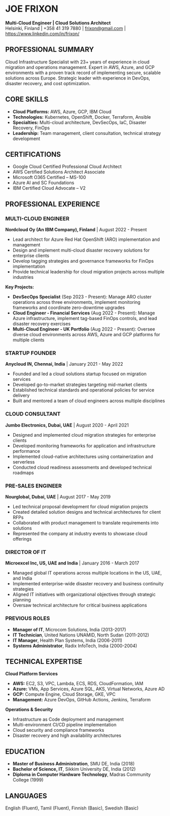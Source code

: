 # JOE FRIXON
**Multi-Cloud Engineer | Cloud Solutions Architect**  
Helsinki, Finland | +358 41 319 7880 | frixon@gmail.com | https://www.linkedin.com/in/frixon/

## PROFESSIONAL SUMMARY
Cloud Infrastructure Specialist with 23+ years of experience in cloud migration and operations management. Expert in AWS, Azure, and GCP environments with a proven track record of implementing secure, scalable solutions across Europe. Strategic leader with experience in DevOps, disaster recovery, and cost optimization.

## CORE SKILLS
- **Cloud Platforms:** AWS, Azure, GCP, IBM Cloud
- **Technologies:** Kubernetes, OpenShift, Docker, Terraform, Ansible
- **Specialties:** Multi-cloud architecture, DevSecOps, IaC, Disaster Recovery, FinOps
- **Leadership:** Team management, client consultation, technical strategy development

## CERTIFICATIONS
- Google Cloud Certified Professional Cloud Architect
- AWS Certified Solutions Architect Associate
- Microsoft O365 Certified – MS-100
- Azure AI and SC Foundations
- IBM Certified Cloud Advocate – V2

## PROFESSIONAL EXPERIENCE

### MULTI-CLOUD ENGINEER
**Nordcloud Oy (An IBM Company), Finland** | August 2022 - Present

- Lead architect for Azure Red Hat OpenShift (ARO) implementation and management
- Design and implement multi-cloud disaster recovery solutions for enterprise clients
- Develop tagging strategies and governance frameworks for FinOps implementation
- Provide technical leadership for cloud migration projects across multiple industries

**Key Projects:**
- **DevSecOps Specialist** (Sep 2023 - Present): Manage ARO cluster operations across three environments, implement monitoring frameworks and coordinate zero-downtime upgrades
- **Cloud Engineer - Financial Services** (Aug 2022 - Present): Manage Azure infrastructure, implement tag-based FinOps controls, and lead disaster recovery exercises
- **Multi-Cloud Engineer - UK Portfolio** (Aug 2022 - Present): Oversee diverse cloud environments across AWS, Azure and GCP platforms for multiple clients

### STARTUP FOUNDER
**Anycloud IN, Chennai, India** | January 2021 - May 2022

- Founded and led a cloud solutions startup focused on migration services
- Developed go-to-market strategies targeting mid-market clients
- Established technical standards and operational policies for service delivery
- Built and mentored a team of cloud engineers across multiple disciplines

### CLOUD CONSULTANT
**Jumbo Electronics, Dubai, UAE** | August 2020 - April 2021

- Designed and implemented cloud migration strategies for enterprise clients
- Developed monitoring frameworks for application and infrastructure performance
- Implemented cloud-native architectures using containerization and serverless
- Conducted cloud readiness assessments and developed technical roadmaps

### PRE-SALES ENGINEER
**Nourglobal, Dubai, UAE** | August 2017 - May 2019

- Led technical proposal development for cloud migration projects
- Created detailed solution designs and technical architectures for client RFPs
- Collaborated with product management to translate requirements into solutions
- Represented the company at industry events to showcase cloud offerings

### DIRECTOR OF IT
**Microexcel Inc, US, UAE and India** | January 2016 - March 2017

- Managed global IT operations across multiple locations in the US, UAE, and India
- Implemented enterprise-wide disaster recovery and business continuity strategies
- Aligned IT initiatives with organizational objectives through strategic planning
- Oversaw technical architecture for critical business applications

### PREVIOUS ROLES
- **Manager of IT**, Microcom Solutions, India (2013-2017)
- **IT Technician**, United Nations UNAMID, North Sudan (2011-2012)
- **IT Manager**, Health Plan Systems, India (2006-2011)
- **Systems Administrator**, Radix InfoTech, India (2000-2004)

## TECHNICAL EXPERTISE

**Cloud Platform Services**
- **AWS:** EC2, S3, VPC, Lambda, ECS, RDS, CloudFormation, IAM
- **Azure:** VMs, App Services, Azure SQL, AKS, Virtual Networks, Azure AD
- **GCP:** Compute Engine, Cloud Storage, GKE, VPC
- **Management:** Azure DevOps, GitHub Actions, Jenkins, Terraform

**Operations & Security**
- Infrastructure as Code deployment and management
- Multi-environment CI/CD pipeline implementation
- Cloud security and compliance frameworks
- Disaster recovery and high availability architectures

## EDUCATION
- **Master of Business Administration**, SMU DE, India (2018)
- **Bachelor of Science, IT**, Sikkim University DE, India (2012)
- **Diploma in Computer Hardware Technology**, Madras Community College (1999)

## LANGUAGES
English (Fluent), Tamil (Fluent), Finnish (Basic), Swedish (Basic)
